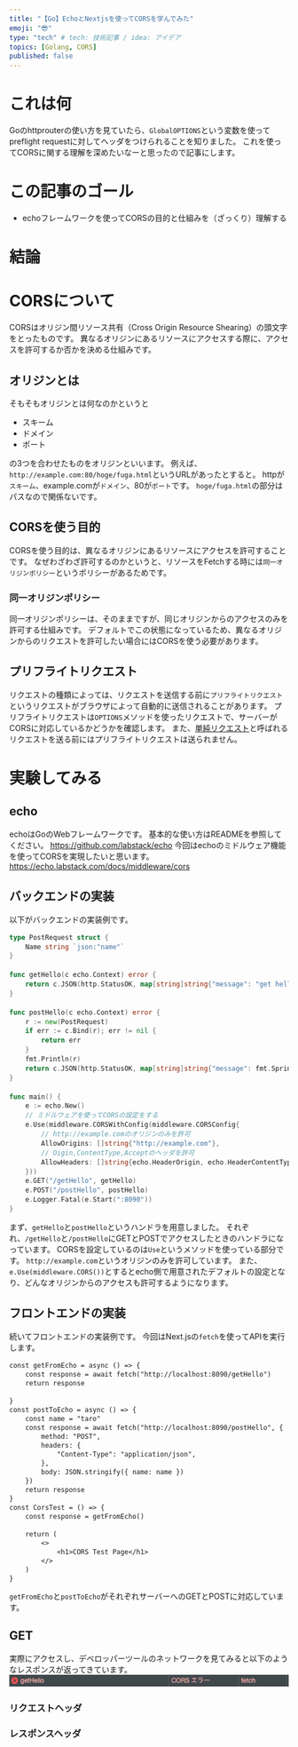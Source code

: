 ```yaml
---
title: "【Go】EchoとNextjsを使ってCORSを学んでみた"
emoji: "😎"
type: "tech" # tech: 技術記事 / idea: アイデア
topics: [Golang, CORS]
published: false
---
```

# これは何
Goのhttprouterの使い方を見ていたら、`GlobalOPTIONS`という変数を使ってpreflight requestに対してヘッダをつけられることを知りました。
これを使ってCORSに関する理解を深めたいなーと思ったので記事にします。
# この記事のゴール
- echoフレームワークを使ってCORSの目的と仕組みを（ざっくり）理解する
# 結論
# CORSについて
CORSはオリジン間リソース共有（Cross Origin Resource Shearing）の頭文字をとったものです。
異なるオリジンにあるリソースにアクセスする際に、アクセスを許可するか否かを決める仕組みです。
## オリジンとは
そもそもオリジンとは何なのかというと
- スキーム
- ドメイン
- ポート

の3つを合わせたものをオリジンといいます。
例えば、`http://example.com:80/hoge/fuga.html`というURLがあったとすると。
httpが`スキーム`、example.comが`ドメイン`、80が`ポート`です。
`hoge/fuga.html`の部分はパスなので関係ないです。
## CORSを使う目的
CORSを使う目的は、異なるオリジンにあるリソースにアクセスを許可することです。
なぜわざわざ許可するのかというと、リソースをFetchする時には`同一オリジンポリシー`というポリシーがあるためです。
### 同一オリジンポリシー
同一オリジンポリシーは、そのままですが、同じオリジンからのアクセスのみを許可する仕組みです。
デフォルトでこの状態になっているため、異なるオリジンからのリクエストを許可したい場合にはCORSを使う必要があります。
## プリフライトリクエスト
リクエストの種類によっては、リクエストを送信する前に`プリフライトリクエスト`というリクエストがブラウザによって自動的に送信されることがあります。
プリフライトリクエストは`OPTIONS`メソッドを使ったリクエストで、サーバーがCORSに対応しているかどうかを確認します。
また、[単純リクエスト](https://developer.mozilla.org/ja/docs/Web/HTTP/CORS#%E5%8D%98%E7%B4%94%E3%83%AA%E3%82%AF%E3%82%A8%E3%82%B9%E3%83%88)と呼ばれるリクエストを送る前にはプリフライトリクエストは送られません。
# 実験してみる
## echo
echoはGoのWebフレームワークです。
基本的な使い方はREADMEを参照してください。
https://github.com/labstack/echo
今回はechoのミドルウェア機能を使ってCORSを実現したいと思います。
https://echo.labstack.com/docs/middleware/cors
## バックエンドの実装
以下がバックエンドの実装例です。
```go
type PostRequest struct {
	Name string `json:"name"`
}

func getHello(c echo.Context) error {
	return c.JSON(http.StatusOK, map[string]string{"message": "get hello world"})
}

func postHello(c echo.Context) error {
	r := new(PostRequest)
	if err := c.Bind(r); err != nil {
		return err
	}
	fmt.Println(r)
	return c.JSON(http.StatusOK, map[string]string{"message": fmt.Sprintf("%s hello world", r.Name)})
}

func main() {
	e := echo.New()
	// ミドルウェアを使ってCORSの設定をする
	e.Use(middleware.CORSWithConfig(middleware.CORSConfig{
		// http://example.comのオリジンのみを許可
		AllowOrigins: []string{"http://example.com"},
		// Oigin,ContentType,Acceptのヘッダを許可
		AllowHeaders: []string{echo.HeaderOrigin, echo.HeaderContentType, echo.HeaderAccept},
	}))
	e.GET("/getHello", getHello)
	e.POST("/postHello", postHello)
	e.Logger.Fatal(e.Start(":8090"))
}
```
まず、`getHello`と`postHello`というハンドラを用意しました。
それぞれ、`/getHello`と`/postHello`にGETとPOSTでアクセスしたときのハンドラになっています。
CORSを設定しているのは`Use`というメソッドを使っている部分です。
`http://example.com`というオリジンのみを許可しています。
また、`e.Use(middleware.CORS())`とするとecho側で用意されたデフォルトの設定となり、どんなオリジンからのアクセスも許可するようになります。
## フロントエンドの実装
続いてフロントエンドの実装例です。
今回はNext.jsの`fetch`を使ってAPIを実行します。
```tsx
const getFromEcho = async () => {
    const response = await fetch("http://localhost:8090/getHello")
    return response 
    
}
const postToEcho = async () => {
    const name = "taro"
    const response = await fetch("http://localhost:8090/postHello", {
        method: "POST",
        headers: {
            "Content-Type": "application/json",
        },
        body: JSON.stringify({ name: name })
    })
    return response
}
const CorsTest = () => {
    const response = getFromEcho()
    
    return (
        <>
            <h1>CORS Test Page</h1>
        </>
    )
}
```
`getFromEcho`と`postToEcho`がそれぞれサーバーへのGETとPOSTに対応しています。
## GET
実際にアクセスし、デベロッパーツールのネットワークを見てみると以下のようなレスポンスが返ってきています。
![](/images/image20240325_1.png)

### リクエストヘッダ
### レスポンスヘッダ